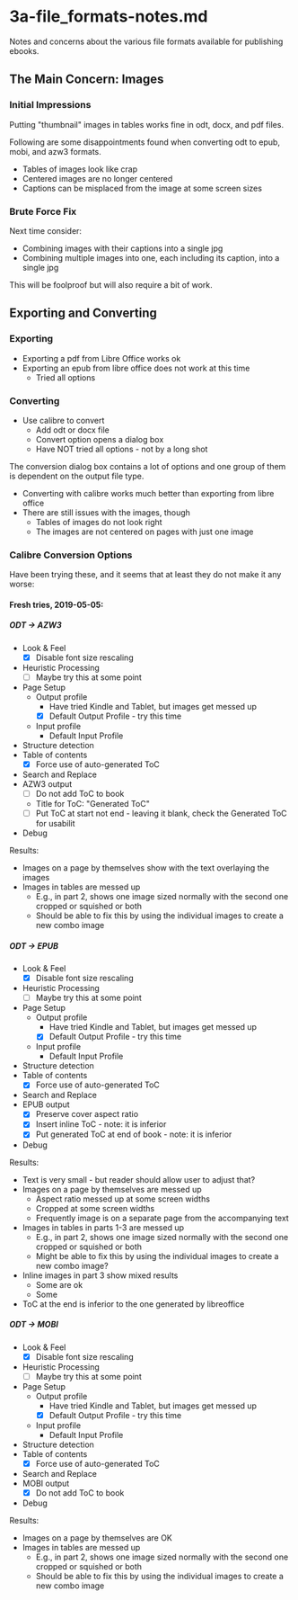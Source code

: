
# 3a-file_formats-notes.md

Notes and concerns about the various file formats available for publishing ebooks.

## The Main Concern: Images

### Initial Impressions

Putting "thumbnail" images in tables works fine in odt, docx, and pdf files.

Following are some disappointments found when converting odt to epub, mobi, and azw3 formats.

- Tables of images look like crap
- Centered images are no longer centered
- Captions can be misplaced from the image at some screen sizes

### Brute Force Fix

Next time consider:

- Combining images with their captions into a single jpg
- Combining multiple images into one, each including its caption, into a single jpg

This will be foolproof but will also require a bit of work.

## Exporting and Converting

### Exporting

- Exporting a pdf from Libre Office works ok
- Exporting an epub from libre office does not work at this time
  - Tried all options

### Converting

- Use calibre to convert
  - Add odt or docx file
  - Convert option opens a dialog box
  - Have NOT tried all options - not by a long shot

The conversion dialog box contains a lot of options and one group of them is dependent on the output file type.

- Converting with calibre works much better than exporting from libre office
- There are still issues with the images, though
  - Tables of images do not look right
  - The images are not centered on pages with just one image

### Calibre Conversion Options

Have been trying these, and it seems that at least they do not make it any worse:

#### Fresh tries, 2019-05-05:

##### ODT -> AZW3

- Look & Feel
  - [x] Disable font size rescaling
- Heuristic Processing
  - [ ] Maybe try this at some point
- Page Setup
  - Output profile
    - Have tried Kindle and Tablet, but images get messed up
    - [x] Default Output Profile - try this time
  - Input profile
    - Default Input Profile
- Structure detection
- Table of contents
  - [x] Force use of auto-generated ToC
- Search and Replace
- AZW3 output
  - [ ] Do not add ToC to book
  - Title for ToC: "Generated ToC"
  - [ ] Put ToC at start not end - leaving it blank, check the Generated ToC for usabilit
- Debug

Results:

- Images on a page by themselves show with the text overlaying the images
- Images in tables are messed up
  - E.g., in part 2, shows one image sized normally with the second one cropped or squished or both
  - Should be able to fix this by using the individual images to create a new combo image

##### ODT -> EPUB

- Look & Feel
  - [x] Disable font size rescaling
- Heuristic Processing
  - [ ] Maybe try this at some point
- Page Setup
  - Output profile
    - Have tried Kindle and Tablet, but images get messed up
    - [x] Default Output Profile - try this time
  - Input profile
    - Default Input Profile
- Structure detection
- Table of contents
  - [x] Force use of auto-generated ToC
- Search and Replace
- EPUB output
  - [x] Preserve cover aspect ratio
  - [x] Insert inline ToC - note: it is inferior
  - [x] Put generated ToC at end of book - note: it is inferior
- Debug

Results:

- Text is very small - but reader should allow user to adjust that?
- Images on a page by themselves are messed up
  - Aspect ratio messed up at some screen widths
  - Cropped at some screen widths
  - Frequently image is on a separate page from the accompanying text
- Images in tables in parts 1-3 are messed up
  - E.g., in part 2, shows one image sized normally with the second one cropped or squished or both
  - Might be able to fix this by using the individual images to create a new combo image?
- Inline images in part 3 show mixed results
  - Some are ok
  - Some
- ToC at the end is inferior to the one generated by libreoffice

##### ODT -> MOBI

- Look & Feel
  - [x] Disable font size rescaling
- Heuristic Processing
  - [ ] Maybe try this at some point
- Page Setup
  - Output profile
    - Have tried Kindle and Tablet, but images get messed up
    - [x] Default Output Profile - try this time
  - Input profile
    - Default Input Profile
- Structure detection
- Table of contents
  - [x] Force use of auto-generated ToC
- Search and Replace
- MOBI output
  - [x] Do not add ToC to book
- Debug

Results:

- Images on a page by themselves are OK
- Images in tables are messed up
  - E.g., in part 2, shows one image sized normally with the second one cropped or squished or both
  - Should be able to fix this by using the individual images to create a new combo image



